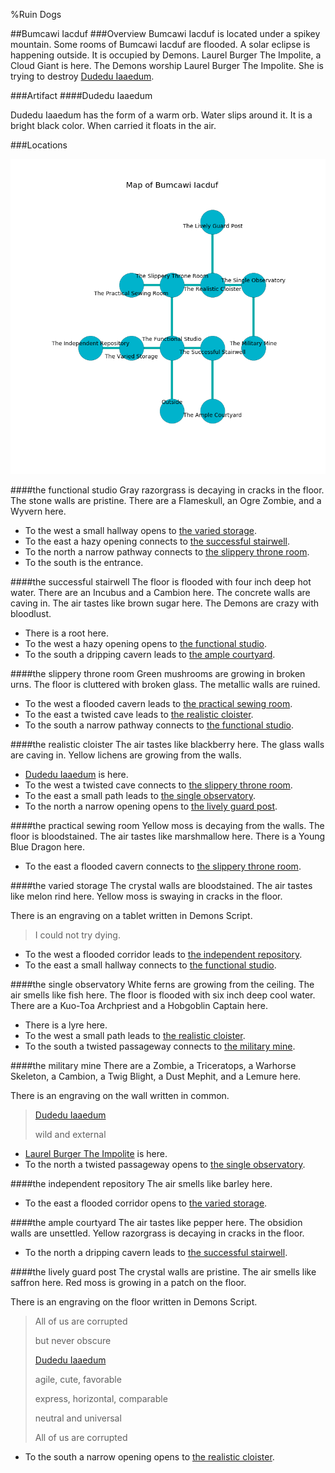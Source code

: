 %Ruin Dogs

##Bumcawi Iacduf
###Overview
Bumcawi Iacduf is located under a spikey mountain. Some rooms of Bumcawi Iacduf are flooded. A solar eclipse is happening outside. It is occupied by Demons. <a name="Laurel-Burger-The-Impolite"></a>Laurel Burger The Impolite, a Cloud Giant is here. The Demons worship Laurel Burger The Impolite. She  is trying to destroy [Dudedu Iaaedum](#Dudedu-Iaaedum). 



###Artifact
####<a name="Dudedu-Iaaedum"></a>Dudedu Iaaedum


Dudedu Iaaedum has the form of a warm orb. Water slips around it. It is a bright black color. When carried it floats in the air. 





###Locations


![](../v2/images/Bumcawi-Iacduf.png)

####<a name="the-functional-studio"></a>the functional studio
Gray razorgrass is decaying in cracks in the floor. The stone walls are pristine. There are a Flameskull, an Ogre Zombie, and a Wyvern here. 



* To the west a small hallway opens to [the varied storage](#the-varied-storage).
* To the east a hazy opening connects to [the successful stairwell](#the-successful-stairwell).
* To the north a narrow pathway connects to [the slippery throne room](#the-slippery-throne-room).
* To the south is the entrance.


####<a name="the-successful-stairwell"></a>the successful stairwell
The floor is flooded with four inch deep hot water. There are an Incubus and a Cambion here. The concrete walls are caving in. The air tastes like brown sugar here. The Demons are crazy with bloodlust. 



* There is a root here.
* To the west a hazy opening opens to [the functional studio](#the-functional-studio).
* To the south a dripping cavern leads to [the ample courtyard](#the-ample-courtyard).


####<a name="the-slippery-throne-room"></a>the slippery throne room
Green mushrooms are growing in broken urns. The floor is cluttered with broken glass. The metallic walls are ruined. 



* To the west a flooded cavern leads to [the practical sewing room](#the-practical-sewing-room).
* To the east a twisted cave leads to [the realistic cloister](#the-realistic-cloister).
* To the south a narrow pathway connects to [the functional studio](#the-functional-studio).


####<a name="the-realistic-cloister"></a>the realistic cloister
The air tastes like blackberry here. The glass walls are caving in. Yellow lichens are growing from the walls. 



* [Dudedu Iaaedum](#Dudedu-Iaaedum) is here.
* To the west a twisted cave connects to [the slippery throne room](#the-slippery-throne-room).
* To the east a small path leads to [the single observatory](#the-single-observatory).
* To the north a narrow opening opens to [the lively guard post](#the-lively-guard-post).


####<a name="the-practical-sewing-room"></a>the practical sewing room
Yellow moss is decaying from the walls. The floor is bloodstained. The air tastes like marshmallow here. There is a Young Blue Dragon here. 



* To the east a flooded cavern connects to [the slippery throne room](#the-slippery-throne-room).


####<a name="the-varied-storage"></a>the varied storage
The crystal walls are bloodstained. The air tastes like melon rind here. Yellow moss is swaying in cracks in the floor. 

There is an engraving on a tablet written in Demons Script. 

> I could not try dying.
>


* To the west a flooded corridor leads to [the independent repository](#the-independent-repository).
* To the east a small hallway connects to [the functional studio](#the-functional-studio).


####<a name="the-single-observatory"></a>the single observatory
White ferns are growing from the ceiling. The air smells like fish here. The floor is flooded with six inch deep cool water. There are a Kuo-Toa Archpriest and a Hobgoblin Captain here. 



* There is a lyre here.
* To the west a small path leads to [the realistic cloister](#the-realistic-cloister).
* To the south a twisted passageway connects to [the military mine](#the-military-mine).


####<a name="the-military-mine"></a>the military mine
There are a Zombie, a Triceratops, a Warhorse Skeleton, a Cambion, a Twig Blight, a Dust Mephit, and a Lemure here. 

There is an engraving on the wall written in common. 

> [Dudedu Iaaedum](#Dudedu-Iaaedum)
>
> wild and external
>


* [Laurel Burger The Impolite](#Laurel-Burger-The-Impolite) is here.
* To the north a twisted passageway opens to [the single observatory](#the-single-observatory).


####<a name="the-independent-repository"></a>the independent repository
The air smells like barley here. 



* To the east a flooded corridor opens to [the varied storage](#the-varied-storage).


####<a name="the-ample-courtyard"></a>the ample courtyard
The air tastes like pepper here. The obsidion walls are unsettled. Yellow razorgrass is decaying in cracks in the floor. 



* To the north a dripping cavern leads to [the successful stairwell](#the-successful-stairwell).


####<a name="the-lively-guard-post"></a>the lively guard post
The crystal walls are pristine. The air smells like saffron here. Red moss is growing in a patch on the floor. 

There is an engraving on the floor written in Demons Script. 

> All of us are corrupted
>
> but never obscure
>
> [Dudedu Iaaedum](#Dudedu-Iaaedum)
>
> agile, cute, favorable
>
> express, horizontal, comparable
>
> neutral and universal
>
> All of us are corrupted
>


* To the south a narrow opening opens to [the realistic cloister](#the-realistic-cloister).


